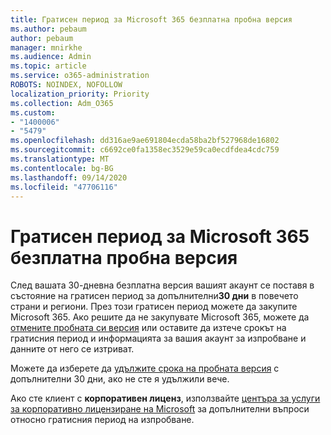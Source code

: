 ```yaml
---
title: Гратисен период за Microsoft 365 безплатна пробна версия
ms.author: pebaum
author: pebaum
manager: mnirkhe
ms.audience: Admin
ms.topic: article
ms.service: o365-administration
ROBOTS: NOINDEX, NOFOLLOW
localization_priority: Priority
ms.collection: Adm_O365
ms.custom:
- "1400006"
- "5479"
ms.openlocfilehash: dd316ae9ae691804ecda58ba2bf527968de16802
ms.sourcegitcommit: c6692ce0fa1358ec3529e59ca0ecdfdea4cdc759
ms.translationtype: MT
ms.contentlocale: bg-BG
ms.lasthandoff: 09/14/2020
ms.locfileid: "47706116"
---
```

# <a name="grace-period-for-microsoft-365-free-trial"></a>Гратисен период за Microsoft 365 безплатна пробна версия

След вашата 30-дневна безплатна версия вашият акаунт се поставя в състояние на гратисен период за допълнителни**30 дни** в повечето страни и региони. През този гратисен период можете да закупите Microsoft 365. Ако решите да не закупувате Microsoft 365, можете да [отмените пробната си версия](https://docs.microsoft.com/microsoft-365/commerce/subscriptions/cancel-your-subscription?view=o365-worldwide) или оставите да изтече срокът на гратисния период и информацията за вашия акаунт за изпробване и данните от него се изтриват.

Можете да изберете да [удължите срока на пробната версия](https://docs.microsoft.com/microsoft-365/commerce/extend-your-trial) с допълнителни 30 дни, ако не сте я удължили вече.

Ако сте клиент с **корпоративен лиценз**, използвайте [центъра за услуги за корпоративно лицензиране на Microsoft](https://support.microsoft.com/help/4471406/how-to-contact-the-microsoft-volume-licensing-service-center) за допълнителни въпроси относно гратисния период на изпробване.
